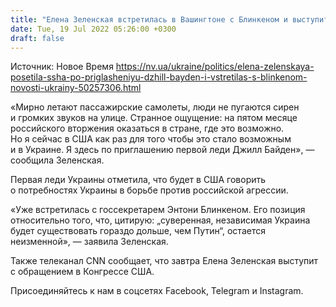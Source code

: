 ```yaml
---
title: "Елена Зеленская встретилась в Вашингтоне с Блинкеном и выступит в Конгрессе"
date: Tue, 19 Jul 2022 05:26:00 +0300
draft: false
---
```

Источник: Новое Время https://nv.ua/ukraine/politics/elena-zelenskaya-posetila-ssha-po-priglasheniyu-dzhill-bayden-i-vstretilas-s-blinkenom-novosti-ukrainy-50257306.html


«Мирно летают пассажирские самолеты, люди не пугаются сирен и громких звуков на улице. Странное ощущение: на пятом месяце российского вторжения оказаться в стране, где это возможно. Но я сейчас в США как раз для того чтобы это стало возможным и в Украине. Я здесь по приглашению первой леди Джилл Байден», — сообщила Зеленская.

Первая леди Украины отметила, что будет в США говорить о потребностях Украины в борьбе против российской агрессии.

«Уже встретилась с госсекретарем Энтони Блинкеном. Его позиция относительно того, что, цитирую: „суверенная, независимая Украина будет существовать гораздо дольше, чем Путин“, остается неизменной», — заявила Зеленская.

Также телеканал CNN сообщает, что завтра Елена Зеленская выступит с обращением в Конгрессе США.

Присоединяйтесь к нам в соцсетях Facebook, Telegram и Instagram.
